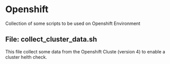 # Openshift

Collection of some scripts to be used on Openshift Environment


## File: collect_cluster_data.sh 
This file collect some data from the Openshift Cluste (version 4) to enable a cluster helth check.
